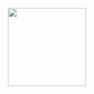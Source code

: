 
<p align="center">
<!-- 
  <img src="https://octodex.github.com/images/carlostocat.gif" height="200px" width="200px"> 
  <img src="https://octodex.github.com/images/daftpunktocat-thomas.gif" height="160px" width="160px">
  <img src="https://octodex.github.com/images/daftpunktocat-guy.gif" height="160px" width="160px">
-->
  <img src="https://octodex.github.com/images/daftpunktocat-thomas.gif" height="160px" width="160px">  
</p>

<!--
**ldkong1205/ldkong1205** is a ✨ _special_ ✨ repository because its `README.md` (this file) appears on your GitHub profile.

Here are some ideas to get you started:

- 🔭 I’m currently working on ...
- 🌱 I’m currently learning ...
- 👯 I’m looking to collaborate on ...
- 🤔 I’m looking for help with ...
- 💬 Ask me about ...
- 📫 How to reach me: ...
- 😄 Pronouns: ...
- ⚡ Fun fact: ...
-->
